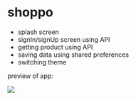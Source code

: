 # shoppo
- splash screen
- signIn/signUp screen using API
- getting product using API
- saving data using shared preferences 
- switching theme

preview of app:

![](https://github.com/kimia-kazemi/Online-Shopping-App-With-Flutter/blob/main/preview.gif)

